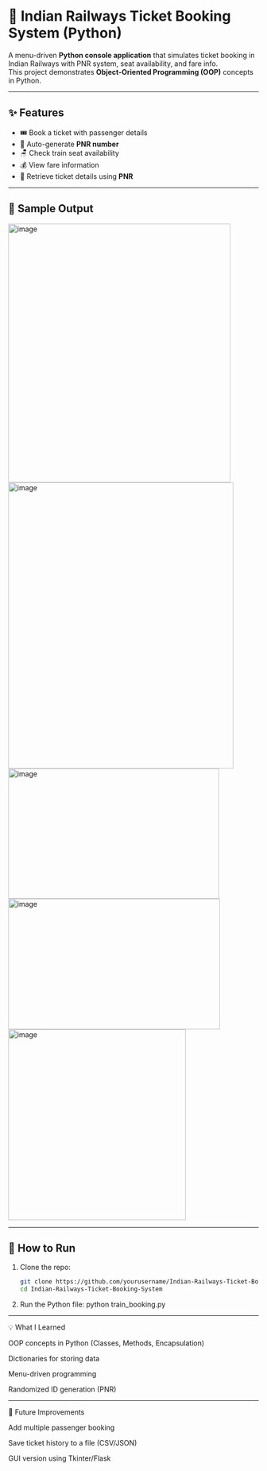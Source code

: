 # 🚆 Indian Railways Ticket Booking System (Python)

A menu-driven **Python console application** that simulates ticket booking in Indian Railways with PNR system, seat availability, and fare info.  
This project demonstrates **Object-Oriented Programming (OOP)** concepts in Python.

-------------------------------------------------------------------------------------------

## ✨ Features
- 🎟️ Book a ticket with passenger details
- 🔢 Auto-generate **PNR number**
- 🪑 Check train seat availability
- 💰 View fare information
- 🔎 Retrieve ticket details using **PNR**

-------------------------------------------------------------------------------------------

## 📸 Sample Output
<img width="447" height="521" alt="image" src="https://github.com/user-attachments/assets/d46320e5-0a18-4ef1-b7b5-de935dcd2114" />
<img width="453" height="576" alt="image" src="https://github.com/user-attachments/assets/24119841-bcaf-4af8-964d-481237953846" />
<img width="424" height="262" alt="image" src="https://github.com/user-attachments/assets/4ba4004a-31f6-4a43-8ea6-461bb0708144" />
<img width="426" height="263" alt="image" src="https://github.com/user-attachments/assets/8fced3ec-4d11-4ef2-bfcf-88bc73d4bcf2" />
<img width="357" height="384" alt="image" src="https://github.com/user-attachments/assets/f5a806c8-df4f-4a44-a7e2-e1fd9208d0a1" />

------------------------------------------------------------------------------------------

## 🚀 How to Run
1. Clone the repo:
   ```bash
   git clone https://github.com/yourusername/Indian-Railways-Ticket-Booking-System.git
   cd Indian-Railways-Ticket-Booking-System

2. Run the Python file:
   python train_booking.py

------------------------------------------------------------------------------------------

💡 What I Learned

OOP concepts in Python (Classes, Methods, Encapsulation)

Dictionaries for storing data

Menu-driven programming

Randomized ID generation (PNR)

------------------------------------------------------------------------------------------

📌 Future Improvements

Add multiple passenger booking

Save ticket history to a file (CSV/JSON)

GUI version using Tkinter/Flask




